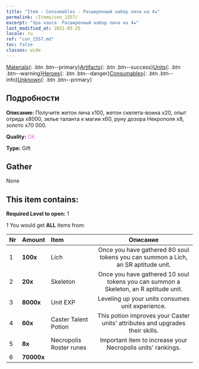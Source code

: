 ```yaml
---
title: "Item - Consumables - Расширенный набор лича на 4★"
permalink: /Items/con_1557/
excerpt: "Эра хаоса  Расширенный набор лича на 4★"
last_modified_at: 2021-03-25
locale: ru
ref: "con_1557.md"
toc: false
classes: wide
---
```

 [Materials](/ru/Items/){: .btn .btn--primary}[Artifacts](/ru/Items/Artifacts/){: .btn .btn--success}[Units](/ru/Items/Units/){: .btn .btn--warning}[Heroes](/ru/Items/Heroes/){: .btn .btn--danger}[Consumables](/ru/Items/Consumables/){: .btn .btn--info}[Unknown](/ru/Items/Unknown/){: .btn .btn--primary}

## Подробности
 **Описание:** Получите жетон лича x100, жетон скелета-воина x20, опыт отряда x8000, зелье таланта к магии x60, руну дозора Некрополя x8, золото x70 000.

 **Quality:** <span style="color: #DA70D6">OK</span>

 **Type:** Gift

## Gather

  None

## This item contains:

 **Required Level to open:** 1

 1 You would get **ALL** items  from:

  | Nr | Amount |     Item    | Описание |
  |:---|:-------|:------------|:-----------:|
  | 1 |  **100x** | Lich | Once you have gathered 80 soul tokens you can summon a Lich, an SR aptitude unit.  | 
  | 2 |  **20x** | Skeleton | Once you have gathered 10 soul tokens you can summon a Skeleton, an R aptitude unit.  | 
  | 3 |  **8000x** | Unit EXP | Leveling up your units consumes unit experience.  | 
  | 4 |  **60x** | Caster Talent Potion | This potion improves your Caster units' attributes and upgrades their skills.  | 
  | 5 |  **8x** | Necropolis Roster runes | Important item to increase your Necropolis units' rankings.  | 
  | 6 |  **70000x** | <i class="fas fa-coins"/> |  | 

